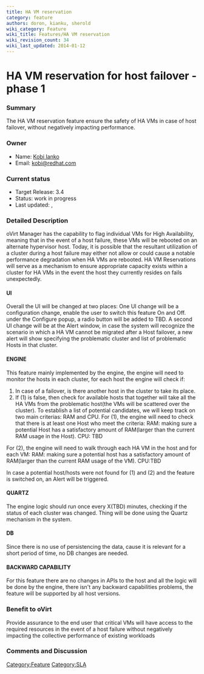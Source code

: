 ```yaml
---
title: HA VM reservation
category: feature
authors: doron, kianku, sherold
wiki_category: Feature
wiki_title: Features/HA VM reservation
wiki_revision_count: 34
wiki_last_updated: 2014-01-12
---
```


# HA VM reservation for host failover - phase 1

### Summary

The HA VM reservation feature ensure the safety of HA VMs in case of host failover, without negatively impacting performance.

### Owner

*   Name: [Kobi Ianko](User:kianku)
*   Email: kobi@redhat.com

### Current status

*   Target Release: 3.4
*   Status: work in progress
*   Last updated: ,

### Detailed Description

oVirt Manager has the capability to flag individual VMs for High Availability, meaning that in the event of a host failure, these VMs will be rebooted on an alternate hypervisor host. Today, it is possible that the resultant utilization of a cluster during a host failure may either not allow or could cause a notable performance degradation when HA VMs are rebooted. HA VM Reservations will serve as a mechanism to ensure appropriate capacity exists within a cluster for HA VMs in the event the host they currently resides on fails unexpectedly.

#### UI

Overall the UI will be changed at two places:
One UI change will be a configuration change, enable the user to switch this feature On and Off. under the Configure popup, a radio button will be added to TBD.
A second UI change will be at the Alert window, in case the system will recognize the scenario in which a HA VM cannot be migrated after a Host failover, a new alert will show specifying the problematic cluster and list of problematic Hosts in that cluster.

#### ENGINE

This feature mainly implemented by the engine, the engine will need to monitor the hosts in each cluster, for each host the engine will check if:
1. In case of a failover, is there another host in the cluster to take its place.
2. If (1) is false, then check for available hosts that together will take all the HA VMs from the problematic host(the VMs will be scattered over the cluster).
 To establish a list of potential candidates, we will keep track on two main criterias: RAM and CPU.
For (1), the engine will need to check that there is at least one Host who meet the criteria:
RAM: making sure a potential Host has a satisfactory amount of RAM(larger than the current RAM usage in the Host). CPU: TBD

For (2), the engine will need to walk through each HA VM in the host and for each VM:
RAM: making sure a potential host has a satisfactory amount of RAM(larger than the current RAM usage of the VM).
CPU:TBD

In case a potential host/hosts were not found for (1) and (2) and the feature is switched on, an Alert will be triggered.

#### QUARTZ

The engine logic should run once every X(TBD) minutes, checking if the status of each cluster was changed. Thing will be done using the Quartz mechanism in the system.

#### DB

Since there is no use of persistencing the data, cause it is relevant for a short period of time, no DB changes are needed.

#### BACKWARD CAPABILITY

For this feature there are no changes in APIs to the host and all the logic will be done by the engine, there isn't any backward capabilities problems, the feature will be supported by all host versions.

### Benefit to oVirt

Provide assurance to the end user that critical VMs will have access to the required resources in the event of a host failure without negatively impacting the collective performance of existing workloads

### Comments and Discussion

<Category:Feature> <Category:SLA>
